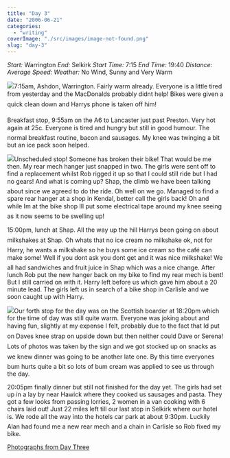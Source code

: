 ```yaml
---
title: "Day 3"
date: "2006-06-21"
categories: 
  - "writing"
coverImage: "./src/images/image-not-found.png"
slug: "day-3"
---
```


_Start:_ Warrington _End:_ Selkirk _Start Time:_ 7:15 _End Time:_ 19:40 _Distance:_ _Average Speed:_ _Weather:_ No Wind, Sunny and Very Warm

[![](/images/165760637_fc8999ef3e_m.jpg)](http://flickr.com/photos/70011121@N00/165760637 "IMG_2428.JPG")7:15am, Ashdon, Warrington. Fairly warm already. Everyone is a little tired from yesterday and the MacDonalds probably didnt help! Bikes were given a quick clean down and Harrys phone is taken off him!

Breakfast stop, 9:55am on the A6 to Lancaster just past Preston. Very hot again at 25c. Everyone is tired and hungry but still in good humour. The normal breakfast routine, bacon and sausages. My knee was twinging a bit but an ice pack soon helped.

[![](/images/165796832_8e7abeb4b6_m.jpg)](http://flickr.com/photos/70011121@N00/165796832 "IMG_2461.JPG")Unscheduled stop! Someone has broken their bike! That would be me then. My rear mech hanger just snapped in two. The girls were sent off to find a replacement whilst Rob rigged it up so that I could still ride but I had no gears! And what is coming up? Shap, the climb we have been talking about since we agreed to do the ride. Oh well on we go. Managed to find a spare rear hanger at a shop in Kendal, better call the girls back! Oh and while Im at the bike shop Ill put some electrical tape around my knee seeing as it now seems to be swelling up!

15:00pm, lunch at Shap. All the way up the hill Harrys been going on about milkshakes at Shap. Oh whats that no ice cream no milkshake ok, not for Harry, he wants a milkshake so he buys some ice cream so the café can make some! Well if you dont ask you dont get and it was nice milkshake! We all had sandwiches and fruit juice in Shap which was a nice change. After lunch Rob put the new hanger back on my bike to find my rear mech is bent! But I still carried on with it. Harry left before us which gave him about a 20 minute lead. The girls left us in search of a bike shop in Carlisle and we soon caught up with Harry.

[![](/images/165910509_981666215b_m.jpg)](http://flickr.com/photos/70011121@N00/165910509 "IMG_2578.JPG")Our forth stop for the day was on the Scottish boarder at 18:20pm which for the time of day was still quite warm. Everyone was joking about and having fun, slightly at my expense I felt, probably due to the fact that Id put on Daves knee strap on upside down but then neither could Dave or Serena! Lots of photos was taken by the sign and we got stocked up on snacks as we knew dinner was going to be another late one. By this time everyones bum hurts quite a bit so lots of bum cream was applied to see us through the day.

20:05pm finally dinner but still not finished for the day yet. The girls had set up in a lay by near Hawick where they cooked us sausages and pasta. They got a few looks from passing lorries, 2 women in a van cooking with 6 chairs laid out! Just 22 miles left till our last stop in Selkirk where our hotel is. We rode all the way into the hotels car park at about 9:30pm. Luckily Alan had found me a new rear mech and a chain in Carlisle so Rob fixed my bike.

[Photographs from Day Three](http://www.flickr.com/photos/funkylarma/tags/070606/)
